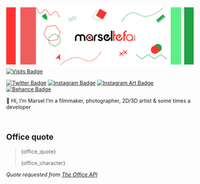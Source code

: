 [![Marsel's GitHub Banner](./assets/GitHubHeader.png)](https://marseltefa.com)
[![Visits Badge](https://badges.pufler.dev/visits/marseltefa/marseltefa)](https://marseltefa.com)

[![Twitter Badge](https://img.shields.io/badge/Twitter-1DA1F2?style=for-the-badge&logo=twitter&logoColor=white)](https://twitter.com/marseltefa)
[![Instagram Badge](https://img.shields.io/badge/Photography-E4405F?style=for-the-badge&logo=instagram&logoColor=white)](https://www.instagram.com/marseltefa/)
[![Instagram Art Badge](https://img.shields.io/badge/2D/3D_Art-E44040?style=for-the-badge&logo=instagram&logoColor=white)](https://www.instagram.com/artbymarsel/)
[![Behance Badge](https://img.shields.io/badge/-Behance-blue?style=for-the-badge&logo=behance&logoColor=white)](https://www.behance.net/marseltefa)

👋 Hi, I’m Marsel I’m a filmmaker, photographer, 2D/3D artist & some times a developer

<br>

## Office quote

> {office_quote}
>
> <p>{office_character}</p>

_Quote requested from [The Office API](https://www.officeapi.dev/)_

<br>
